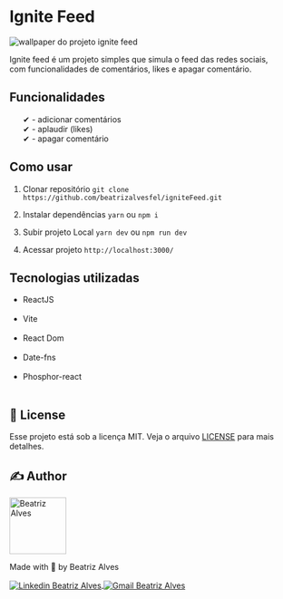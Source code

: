 # Ignite Feed

<img src="/wallpaper.png" alt="wallpaper do projeto ignite feed" />

Ignite feed é um projeto simples que simula o feed das redes sociais,<br> com funcionalidades de comentários, likes e apagar comentário.


## Funcionalidades

<ul>
  ✔ - adicionar comentários<br>
  ✔ - aplaudir (likes)<br>
  ✔ - apagar comentário<br>
</ul>

## Como usar

1. Clonar repositório
``git clone https://github.com/beatrizalvesfel/igniteFeed.git ``

2. Instalar dependências
``yarn`` ou ``npm i``

3. Subir projeto Local
``yarn dev`` ou ``npm run dev``

4. Acessar projeto
``http://localhost:3000/``

## Tecnologias utilizadas

<ul>
  <li>ReactJS</li><br>
  <li>Vite</li><br>
  <li>React Dom</li><br>
  <li>Date-fns</li><br>
  <li>Phosphor-react</li><br>
</ul>

## 📝 License

Esse projeto está sob a licença MIT. Veja o arquivo [LICENSE](LICENSE) para mais detalhes.

## ✍ Author

<img alt="Beatriz Alves" title="Beatrizalvesfel" src="https://github.com/beatrizalvesfel.png" width="100">
<p>
    Made with 💜 by Beatriz Alves
</p>
<p align="left">
    <a href="https://www.linkedin.com/in/beatrizalvesfel/" target="_blank">
        <img align="center" src="https://img.shields.io/badge/LinkedIn-%230077B5?style=for-the-badge&logo=linkedin&logoColor=white" alt="Linkedin Beatriz Alves" />
    </a>
    <a href="mailto:beatrizalvesfel@gmail.com" target="_blank">
        <img align="center" src="https://img.shields.io/badge/Gmail-FF0000?style=for-the-badge&logo=gmail&logoColor=white" alt="Gmail Beatriz Alves" />
    </a>
</p>
